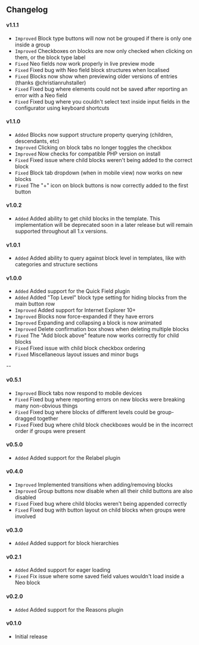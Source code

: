 ## Changelog

#### v1.1.1
- `Improved` Block type buttons will now not be grouped if there is only one inside a group
- `Improved` Checkboxes on blocks are now only checked when clicking on them, or the block type label
- `Fixed` Neo fields now work properly in live preview mode
- `Fixed` Fixed bug with Neo field block structures when localised
- `Fixed` Blocks now show when previewing older versions of entries (thanks @christianruhstaller)
- `Fixed` Fixed bug where elements could not be saved after reporting an error with a Neo field
- `Fixed` Fixed bug where you couldn't select text inside input fields in the configurator using keyboard shortcuts

#### v1.1.0
- `Added` Blocks now support structure property querying (children, descendants, etc)
- `Improved` Clicking on block tabs no longer toggles the checkbox
- `Improved` Now checks for compatible PHP version on install
- `Fixed` Fixed issue where child blocks weren't being added to the correct block
- `Fixed` Block tab dropdown (when in mobile view) now works on new blocks
- `Fixed` The "+" icon on block buttons is now correctly added to the first button

#### v1.0.2
- `Added` Added ability to get child blocks in the template. This implementation will be deprecated soon in a later release but will remain supported throughout all 1.x versions.

#### v1.0.1
- `Added` Added ability to query against block level in templates, like with categories and structure sections

#### v1.0.0
- `Added` Added support for the Quick Field plugin
- `Added` Added "Top Level" block type setting for hiding blocks from the main button row
- `Improved` Added support for Internet Explorer 10+
- `Improved` Blocks now force-expanded if they have errors
- `Improved` Expanding and collapsing a block is now animated
- `Improved` Delete confirmation box shows when deleting multiple blocks
- `Fixed` The "Add block above" feature now works correctly for child blocks
- `Fixed` Fixed issue with child block checkbox ordering
- `Fixed` Miscellaneous layout issues and minor bugs

--

#### v0.5.1
- `Improved` Block tabs now respond to mobile devices
- `Fixed` Fixed bug where reporting errors on new blocks were breaking many non-obvious things
- `Fixed` Fixed bug where blocks of different levels could be group-dragged together
- `Fixed` Fixed bug where child block checkboxes would be in the incorrect order if groups were present

#### v0.5.0
- `Added` Added support for the Relabel plugin

#### v0.4.0
- `Improved` Implemented transitions when adding/removing blocks
- `Improved` Group buttons now disable when all their child buttons are also disabled
- `Fixed` Fixed bug where child blocks weren't being appended correctly
- `Fixed` Fixed bug with button layout on child blocks when groups were involved

#### v0.3.0
- `Added` Added support for block hierarchies

#### v0.2.1
- `Added` Added support for eager loading
- `Fixed` Fix issue where some saved field values wouldn't load inside a Neo block

#### v0.2.0
- `Added` Added support for the Reasons plugin

#### v0.1.0
- Initial release
